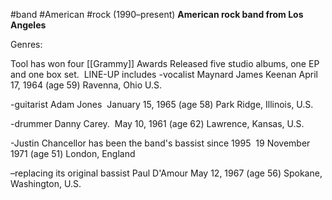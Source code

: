 #band #American #rock
(1990–present)
**American rock band from Los Angeles**

Genres: 

Tool has won four [[Grammy]] Awards
Released five studio albums, one EP and one box set. 
LINE-UP includes
-vocalist Maynard James Keenan
April 17, 1964 (age 59)
Ravenna, Ohio U.S.

-guitarist Adam Jones 
January 15, 1965 (age 58)
Park Ridge, Illinois, U.S.

-drummer Danny Carey. 
May 10, 1961 (age 62)
Lawrence, Kansas, U.S.

-Justin Chancellor has been the band's bassist since 1995 
19 November 1971 (age 51)
London, England

–replacing its original bassist Paul D'Amour
May 12, 1967 (age 56)
Spokane, Washington, U.S.
